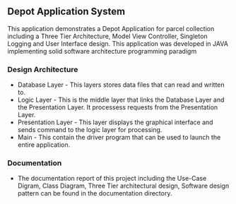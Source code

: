 ## Depot  Application System
This application demonstrates a Depot Application for parcel collection including a Three Tier Architecture, Model View Controller, Singleton Logging and User Interface design. This application was developed in JAVA implementing solid software architecture programming paradigm

### Design Architecture
* Database Layer - This layers stores data files that can read and written to.
* Logic Layer - This is the middle layer that links  the Database Layer and the Presentation Layer. It processess requests from the Presentation Layer.
* Presentation Layer - This layer  displays the graphical interface and sends command to the logic layer for processing.
* Main - This contain the driver program that can be used to launch the entire application.

### Documentation
* The documentation report of this project including the Use-Case Digram, Class Diagram, Three Tier architectural design, Software design pattern can be found in the documentation directory.
